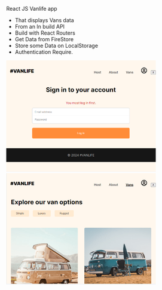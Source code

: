 React JS Vanlife app 

- That displays Vans data 
- From an In build API 
- Build with React Routers 
- Get Data from FireStore 
- Store some Data on LocalStorage
- Authentication Require.

<img src="public/vanlife.PNG" width="400">
<img src="public/vanlife1.PNG" width="400">